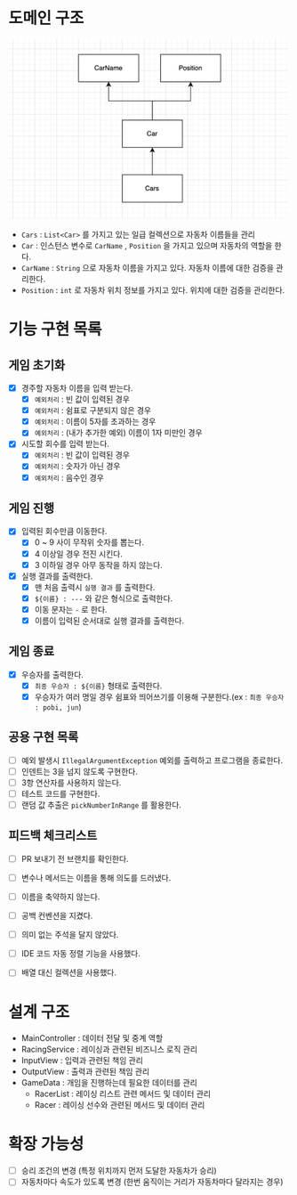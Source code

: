 # 도메인 구조
![img.png](img.png)
- `Cars` : `List<Car>` 를 가지고 있는 일급 컬렉션으로 자동차 이름들을 관리
- `Car` : 인스턴스 변수로 `CarName` , `Position` 을 가지고 있으며 자동차의 역할을 한다.
- `CarName` : `String` 으로 자동차 이름을 가지고 있다. 자동차 이름에 대한 검증을 관리한다.
- `Position` : `int` 로 자동차 위치 정보를 가지고 있다. 위치에 대한 검증을 관리한다.

# 기능 구현 목록
## 게임 초기화
- [X] 경주할 자동차 이름을 입력 받는다.
  - [X] `예외처리` : 빈 값이 입력된 경우 
  - [X] `예외처리` : 쉼표로 구분되지 않은 경우
  - [X] `예외처리` : 이름이 5자를 초과하는 경우
  - [X] `예외처리` : (내가 추가한 예외) 이름이 1자 미만인 경우
- [X] 시도할 회수를 입력 받는다.
  - [X] `예외처리` : 빈 값이 입력된 경우
  - [X] `예외처리` : 숫자가 아닌 경우
  - [X] `예외처리` : 음수인 경우

## 게임 진행
- [X] 입력된 회수만큼 이동한다.
  - [X] 0 ~ 9 사이 무작위 숫자를 뽑는다.
  - [X] 4 이상일 경우 전진 시킨다.
  - [X] 3 이하일 경우 아무 동작을 하지 않는다.
- [X] 실행 결과를 출력한다.
  - [X] 맨 처음 출력시 `실행 결과` 를 출력한다.
  - [X] `${이름} : ---` 와 같은 형식으로 출력한다.
  - [X] 이동 문자는 `-` 로 한다.
  - [X] 이름이 입력된 순서대로 실행 결과를 출력한다.

## 게임 종료
- [X] 우승자를 출력한다.
  - [X] `최종 우승자 : ${이름}` 형태로 출력한다.
  - [X] 우승자가 여러 명일 경우 쉼표와 띄어쓰기를 이용해 구분한다.(ex : `최종 우승자 : pobi, jun`)

## 공용 구현 목록
- [ ] 예외 발생시 `IllegalArgumentException` 예외를 출력하고 프로그램을 종료한다.
- [ ] 인덴트는 3을 넘지 않도록 구현한다.
- [ ] 3항 연산자를 사용하지 않는다.
- [ ] 테스트 코드를 구현한다.
- [ ] 랜덤 값 추출은 `pickNumberInRange` 를 활용한다.

## 피드백 체크리스트
- [ ] PR 보내기 전 브랜치를 확인한다.
- [ ] 변수나 메서드는 이름을 통해 의도를 드러냈다.
- [ ] 이름을 축약하지 않는다.
- [ ] 공백 컨벤션을 지켰다.
- [ ] 의미 없는 주석을 달지 않았다.
- [ ] IDE 코드 자동 정렬 기능을 사용했다.
- [ ] 배열 대신 컬렉션을 사용했다.


# 설계 구조
- MainController : 데이터 전달 및 중계 역할
- RacingService : 레이싱과 관련된 비즈니스 로직 관리
- InputView : 입력과 관련된 책임 관리
- OutputView : 출력과 관련된 책임 관리
- GameData : 개임을 진행하는데 필요한 데이터를 관리
  - RacerList : 레이싱 리스트 관련 메서드 및 데이터 관리
  - Racer : 레이싱 선수와 관련된 메서드 및 데이터 관리

# 확장 가능성
- [ ] 승리 조건의 변경 (특정 위치까지 먼저 도달한 자동차가 승리)
- [ ] 자동차마다 속도가 있도록 변경 (한번 움직이는 거리가 자동차마다 달라지는 경우)